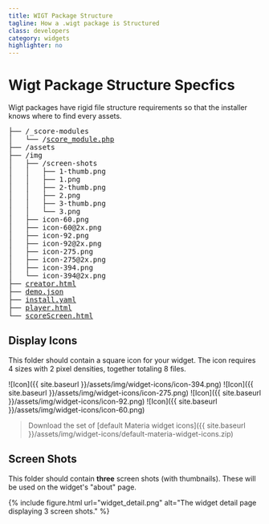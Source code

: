 ```yaml
---
title: WIGT Package Structure
tagline: How a .wigt package is Structured
class: developers
category: widgets
highlighter: no
---
```


# Wigt Package Structure Specfics

Wigt packages have rigid file structure requirements so that the installer knows where to find every assets.

<pre>
├── /_score-modules
│   └── /<a href="score-module.html">score_module.php</a>
├── /assets
├── /img
│   ├── /screen-shots
│   │   ├── 1-thumb.png
│   │   ├── 1.png
│   │   ├── 2-thumb.png
│   │   ├── 2.png
│   │   ├── 3-thumb.png
│   │   └── 3.png
│   ├── icon-60.png
│   ├── icon-60@2x.png
│   ├── icon-92.png
│   ├── icon-92@2x.png
│   ├── icon-275.png
│   ├── icon-275@2x.png
│   ├── icon-394.png
│   └── icon-394@2x.png
├── <a href="widget-developer-guide.html#the-creator">creator.html</a>
├── <a href="question-structures.html#demojson">demo.json</a>
├── <a href="install-yaml.html">install.yaml</a>
├── <a href="widget-developer-guide.html#the-player">player.html</a>
└── <a href="widget-developer-guide.html#the-score-screen">scoreScreen.html</a>
</pre>



## Display Icons

This folder should contain a square icon for your widget.  The icon requires 4 sizes with 2 pixel densities, together totaling 8 files.

![Icon]({{ site.baseurl }}/assets/img/widget-icons/icon-394.png)
![Icon]({{ site.baseurl }}/assets/img/widget-icons/icon-275.png)
![Icon]({{ site.baseurl }}/assets/img/widget-icons/icon-92.png)
![Icon]({{ site.baseurl }}/assets/img/widget-icons/icon-60.png)

> Download the set of [default Materia widget icons]({{ site.baseurl }}/assets/img/widget-icons/default-materia-widget-icons.zip)


## Screen Shots

This folder should contain **three** screen shots (with thumbnails).  These will be used on the widget's "about" page.

{% include figure.html
	url="widget_detail.png"
	alt="The widget detail page displaying 3 screen shots."
%}
